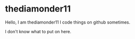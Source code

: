 # thediamonder11

Hello,  I am thediamonder11
I code things on github sometimes.

I don't know what to put on here.
